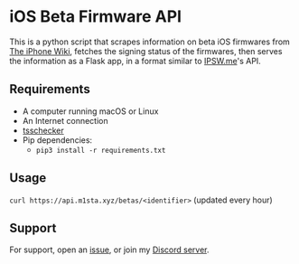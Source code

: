 # iOS Beta Firmware API
This is a python script that scrapes information on beta iOS firmwares from [The iPhone Wiki](https://www.theiphonewiki.com/), fetches the signing status of the firmwares, then serves the information as a Flask app, in a format similar to [IPSW.me](https://ipswdownloads.docs.apiary.io/)'s API.

## Requirements
- A computer running macOS or Linux
- An Internet connection
- [tsschecker](https://github.com/1Conan/tsschecker)
- Pip dependencies:
    - `pip3 install -r requirements.txt`

## Usage
`curl https://api.m1sta.xyz/betas/<identifier>` (updated every hour)

## Support
For support, open an [issue](https://github.com/m1stadev/ios-beta-api/issues/new), or join my [Discord server](https://m1sta.xyz/discord).
